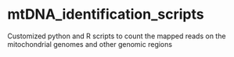 # mtDNA_identification_scripts
Customized python and R scripts to count the mapped reads on the mitochondrial genomes and other genomic regions
